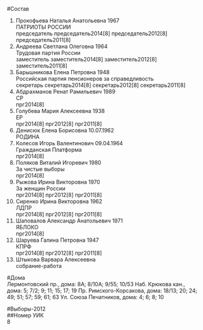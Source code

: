 #Состав  
1. Прокофьева Наталья Анатольевна 1967  
    ПАТРИОТЫ РОССИИ  
    председатель председатель2014[8] председатель2012[8] председатель2011[8]  
2. Андреева Светлана Олеговна 1964  
    Трудовая партия России  
    заместитель заместитель2014[8] заместитель2012[8] заместитель2011[8]  
3. Барышникова Елена Петровна 1948  
    Российская партия пенсионеров за справедливость  
    секретарь секретарь2014[8] секретарь2012[8] секретарь2011[8]  
4. Абдрахманов Ренат Рамильевич 1989  
    СР  
    прг2014[8]  
5. Голубева Мария Алексеевна 1938  
    ЕР  
    прг2014[8] прг2012[8] прг2011[8]  
6. Денисюк Елена Борисовна 10.07.1962  
    РОДИНА  
7. Колесов Игорь Валентинович 09.04.1964  
    Гражданская Платформа  
    прг2014[8]  
8. Поляков Виталий Игоревич 1980  
    За чистые выборы  
    прг2014[8]  
9. Рыжова Ирина Викторовна 1970  
    За женщин России  
    прг2014[8] прг2012[8] прг2011[8]  
10. Сиренко Ирина Викторовна 1962  
    ЛДПР  
    прг2014[8] прг2012[8] прг2011[8]  
11. Шаповалов Александр Анатольевич 1971  
    ЯБЛОКО  
    прг2014[8]  
12. Шаруева Галина Петровна 1947  
    КПРФ  
    прг2014[8] прг2012[8] прг2011[8]  
13. Штыкова Варвара Алексеевна  
    собрание-работа  
  
#Дома  
Лермонтовский пр., дома: 8А; 8/10А; 9/55; 10/53 Наб. Крюкова кан., дома: 5; 7/2; 9; 11; 15; 17; 19 Пр. Римского-Корсакова, дома: 18/13; 20; 24; 49; 51; 57; 59; 61; 63 Ул. Союза Печатников, дома: 4; 6; 8; 10  
  
#Выборы-2012  
##Номер УИК  
8  
